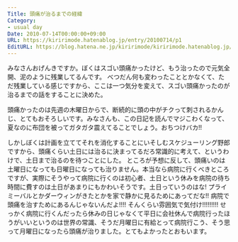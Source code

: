 ```yaml
---
Title: 頭痛が治るまでの経緯
Category:
- usual day
Date: 2010-07-14T00:00:00+09:00
URL: https://kiririmode.hatenablog.jp/entry/20100714/p1
EditURL: https://blog.hatena.ne.jp/kiririmode/kiririmode.hatenablog.jp/atom/entry/8454420450078211737
---
```



みなさんおげんきですか。ぼくはスゴい頭痛かったけど、もう治ったので元気全開、泥のように残業してるんです。
べつだん何も変わったこととかなくて、ただ残業している感じですから、ここは一つ気分を変えて、スゴい頭痛かったのが治るまでの話をすることに決めた。

頭痛かったのは先週の木曜日からで、断続的に頭の中がチクって刺されるかんじ、とてもおそろしいです。みなさんも、この日記を読んでマジこわくなって、夏なのに布団を被ってガタガタ震えてることでしょう。おちつけバカ!!

しかしぼくは計画を立ててそれを消化することにいそしむスケジューリング野郎ですから、頭痛くらい土日には治るに決まってるだろ常識的に考えて、というわけで、土日まで治るのを待つことにした。
ところが予想に反して、頭痛いのは土曜日になっても日曜日になっても治りません。本当なら病院に行くべきところですが、実際にそうやって病院に行くのは初心者、土日という休みを病院の待ち時間に費すのは土日があまりにもかわいそうです。土日っていうのはな! プライミーバルとかダーウィンがきたとかを家で静かに見るためにあってだな!! 病院で頭痛を治すためにあるんじゃないんだよ!!!! そんくらい雰囲気で気付け!!!!!!!!!
せっかく病院に行くんだったら休みの日じゃなくて平日に会社休んで病院行ったほうがいいというのは世界の常識、そうだ月曜日に有給とって病院行こう、そう思って月曜日になったら頭痛が治りました。とてもよかったとおもいます。
